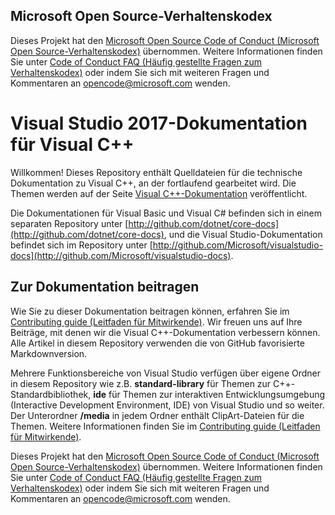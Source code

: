 ## <a name="microsoft-open-source-code-of-conduct"></a>Microsoft Open Source-Verhaltenskodex

Dieses Projekt hat den [Microsoft Open Source Code of Conduct (Microsoft Open Source-Verhaltenskodex)](https://opensource.microsoft.com/codeofconduct/) übernommen.
Weitere Informationen finden Sie unter [Code of Conduct FAQ (Häufig gestellte Fragen zum Verhaltenskodex)](https://opensource.microsoft.com/codeofconduct/faq/) oder indem Sie sich mit weiteren Fragen und Kommentaren an [opencode@microsoft.com](mailto:opencode@microsoft.com) wenden.

# <a name="visual-studio-2017-documentation-for-visual-c"></a>Visual Studio 2017-Dokumentation für Visual C++

Willkommen! Dieses Repository enthält Quelldateien für die technische Dokumentation zu Visual C++, an der fortlaufend gearbeitet wird. Die Themen werden auf der Seite [Visual C++-Dokumentation](https://docs.microsoft.com/cpp) veröffentlicht.

Die Dokumentationen für Visual Basic und Visual C# befinden sich in einem separaten Repository unter [http://github.com/dotnet/core-docs](http://github.com/dotnet/core-docs), und die Visual Studio-Dokumentation befindet sich im Repository unter [http://github.com/Microsoft/visualstudio-docs](http://github.com/Microsoft/visualstudio-docs).

## <a name="contributing-to-the-documentation"></a>Zur Dokumentation beitragen

Wie Sie zu dieser Dokumentation beitragen können, erfahren Sie im [Contributing guide (Leitfaden für Mitwirkende)](CONTRIBUTING.md).
Wir freuen uns auf Ihre Beiträge, mit denen wir die Visual C++-Dokumentation verbessern können. Alle Artikel in diesem Repository verwenden die von GitHub favorisierte Markdownversion.

Mehrere Funktionsbereiche von Visual Studio verfügen über eigene Ordner in diesem Repository wie z.B. **standard-library** für Themen zur C++-Standardbibliothek, **ide** für Themen zur interaktiven Entwicklungsumgebung (Interactive Development Environment, IDE) von Visual Studio und so weiter. Der Unterordner **/media** in jedem Ordner enthält ClipArt-Dateien für die Themen. Weitere Informationen finden Sie im [Contributing guide (Leitfaden für Mitwirkende)](CONTRIBUTING.md).

Dieses Projekt hat den [Microsoft Open Source Code of Conduct (Microsoft Open Source-Verhaltenskodex)](https://opensource.microsoft.com/codeofconduct/) übernommen. Weitere Informationen finden Sie unter [Code of Conduct FAQ (Häufig gestellte Fragen zum Verhaltenskodex)](https://opensource.microsoft.com/codeofconduct/faq/) oder indem Sie sich mit weiteren Fragen und Kommentaren an [opencode@microsoft.com](mailto:opencode@microsoft.com) wenden.
